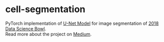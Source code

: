 # cell-segmentation

PyTorch implementation of [U-Net Model](https://arxiv.org/abs/1505.04597) for image segmentation of 
[2018 Data Science Bowl](https://www.kaggle.com/c/data-science-bowl-2018).  
Read more about the project on [Medium](https://medium.com/deepneuron-ai/automation-with-machine-learning-c70267ee6b05).  
